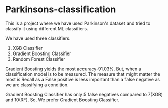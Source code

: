 # Parkinsons-classification
This is a project where we have used Parkinson's dataset and tried to classify it using different ML classifiers.

We have used three classifiers.
1. XGB Classifier
2. Gradient Boosting Classifier
3. Random Forest Classifier

Gradient Boosting yields the most accuracy-91.03%. 
But, when a classification model is to be measured. 
The measure that might matter the most is Recall as a False positive is less important than a false negative as we are classifying a condition.

Gradient Boosting Classifier has only 5 false negatives compared to 7(XGB) and 10(RF). So, We prefer Gradient Boosting Classifier.
